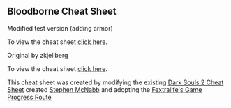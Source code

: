 ## Bloodborne Cheat Sheet

Modified test version (adding armor)

To view the cheat sheet [click here](http://anandanhn.github.io/bloodborne-cheat-sheet/).


Original by zkjellberg

To view the cheat sheet [click here](http://zkjellberg.github.io/bloodborne-cheat-sheet/).

This cheat sheet was created by modifying the existing [Dark Souls 2 Cheat Sheet](https://github.com/smcnabb/dark-souls-2-cheat-sheet/tree/gh-pages) created [Stephen McNabb](https://github.com/smcnabb) and adopting the [Fextralife's Game Progress Route](http://bloodborne.wiki.fextralife.com/Game+Progress+Route)
